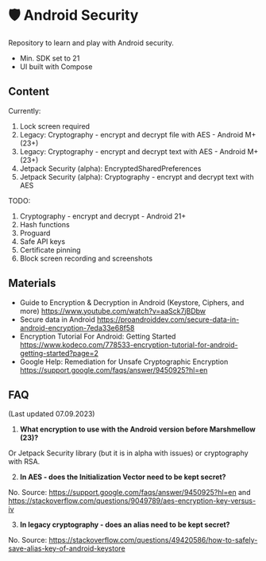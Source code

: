 # 🛡️ Android Security

Repository to learn and play with Android security.

- Min. SDK set to 21
- UI built with Compose

## Content

Currently:
1. Lock screen required
2. Legacy: Cryptography - encrypt and decrypt file with AES - Android M+ (23+)
3. Legacy: Cryptography - encrypt and decrypt text with AES - Android M+ (23+)
4. Jetpack Security (alpha): EncryptedSharedPreferences
5. Jetpack Security (alpha): Cryptography - encrypt and decrypt text with AES

TODO:
1. Cryptography - encrypt and decrypt - Android 21+
2. Hash functions
3. Proguard
4. Safe API keys
5. Certificate pinning
6. Block screen recording and screenshots

## Materials
- Guide to Encryption & Decryption in Android (Keystore, Ciphers, and more) https://www.youtube.com/watch?v=aaSck7jBDbw
- Secure data in Android https://proandroiddev.com/secure-data-in-android-encryption-7eda33e68f58
- Encryption Tutorial For Android: Getting Started https://www.kodeco.com/778533-encryption-tutorial-for-android-getting-started?page=2
- Google Help: Remediation for Unsafe Cryptographic Encryption https://support.google.com/faqs/answer/9450925?hl=en

## FAQ

(Last updated 07.09.2023)

1. **What encryption to use with the Android version before Marshmellow (23)?**

Or Jetpack Security library (but it is in alpha with issues) or cryptography with RSA.

2. **In AES - does the Initialization Vector need to be kept secret?**

No. Source: https://support.google.com/faqs/answer/9450925?hl=en and https://stackoverflow.com/questions/9049789/aes-encryption-key-versus-iv

3. **In legacy cryptography - does an alias need to be kept secret?**

No. Source: https://stackoverflow.com/questions/49420586/how-to-safely-save-alias-key-of-android-keystore
